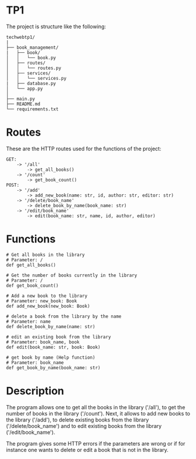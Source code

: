 # TP1
The project is structure like the following:

```
techwebtp1/  
|  
├── book_management/  
|   ├── book/  
│   │   └── book.py  
│   ├── routes/  
│   │   └── routes.py  
│   ├── services/  
│   │   └── services.py  
|   ├── database.py  
│   └── app.py  
│  
├── main.py  
├── README.md  
└── requirements.txt  
```

# Routes
These are the HTTP routes used for the functions of the project:
```
GET:
    -> '/all'
        -> get_all_books()
    -> '/count'
        -> get_book_count()
POST:
    -> '/add'
        -> add_new_book(name: str, id, author: str, editor: str)
    -> '/delete/book_name'
        -> delete_book_by_name(book_name: str)
    -> '/edit/book_name'
        -> edit(book_name: str, name, id, author, editor)
```    
# Functions
```
# Get all books in the library
# Parameter: /
def get_all_books()

# Get the number of books currently in the library
# Parameter: /
def get_book_count()

# Add a new book to the library
# Parameter: new_book: Book 
def add_new_book(new_book: Book)

# delete a book from the library by the name
# Parameter: name 
def delete_book_by_name(name: str)

# edit an existing book from the library
# Parameter: book_name, book
def edit(book_name: str, book: Book)

# get book by name (Help function)
# Parameter: book_name
def get_book_by_name(book_name: str)

```
# Description

The program allows one to get all the books in the library ('/all'), to get the number of books in the library ('/count').
Next, it allows to add new books to the library ('/add'), to delete existing books from the library ('/delete/book_name') and to edit existing books from the library ('/edit/book_name').

The program gives some HTTP errors if the parameters are wrong or if for instance one wants to delete or edit a book that is not in the library.